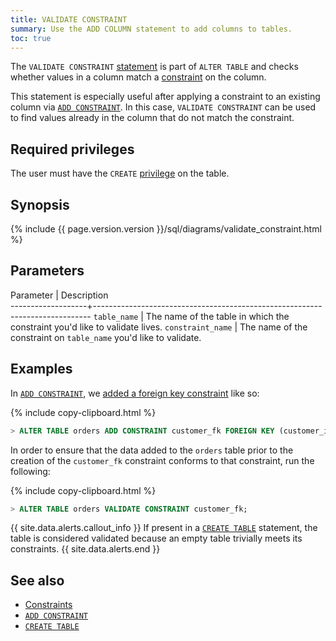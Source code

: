 ```yaml
---
title: VALIDATE CONSTRAINT
summary: Use the ADD COLUMN statement to add columns to tables.
toc: true
---
```


The `VALIDATE CONSTRAINT` [statement](sql-statements.html) is part of `ALTER TABLE` and checks whether values in a column match a [constraint](constraints.html) on the column.

This statement is especially useful after applying a constraint to an existing column via [`ADD CONSTRAINT`](add-constraint.html). In this case, `VALIDATE CONSTRAINT` can be used to find values already in the column that do not match the constraint.


## Required privileges

The user must have the `CREATE` [privilege](authorization.html#assign-privileges) on the table.

## Synopsis

<div>
  {%  include {{  page.version.version  }}/sql/diagrams/validate_constraint.html %}
</div>

## Parameters

 Parameter         | Description                                                                 
-------------------+-----------------------------------------------------------------------------
 `table_name`      | The name of the table in which the constraint you'd like to validate lives.
 `constraint_name` | The name of the constraint on `table_name` you'd like to validate.          

## Examples

In [`ADD CONSTRAINT`](add-constraint.html), we [added a foreign key constraint](add-constraint.html#add-the-foreign-key-constraint-with-cascade) like so:

{%  include copy-clipboard.html %}
~~~ sql
> ALTER TABLE orders ADD CONSTRAINT customer_fk FOREIGN KEY (customer_id) REFERENCES customers (id) ON DELETE CASCADE;
~~~

In order to ensure that the data added to the `orders` table prior to the creation of the `customer_fk` constraint conforms to that constraint, run the following:

{%  include copy-clipboard.html %}
~~~ sql
> ALTER TABLE orders VALIDATE CONSTRAINT customer_fk;
~~~

{{ site.data.alerts.callout_info }}
If present in a [`CREATE TABLE`](create-table.html) statement, the table is considered validated because an empty table trivially meets its constraints.
{{ site.data.alerts.end }}

## See also

- [Constraints](constraints.html)
- [`ADD CONSTRAINT`](add-constraint.html)
- [`CREATE TABLE`](create-table.html)
